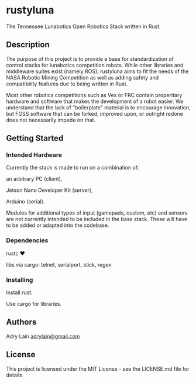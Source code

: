 # rustyluna

The Tennessee Lunabotics Open Robotics Stack written in Rust.

## Description

The purpose of this project is to provide a base for standardization of control stacks for lunabotics competition robots. While other libraries and middleware suites exist (namely ROS), rustyluna aims to fit the needs of the NASA Robotic Mining Competition as well as adding safety and compatibility features due to being written in Rust. 

Most other robotics competitions such as Vex or FRC contain properitary hardware and software that makes the development of a robot easier. We understand that the lack of "boilerplate" material is to encourage innovation, but FOSS software that can be forked, improved upon, or outright redone does not necessarily impede on that. 

## Getting Started

### Intended Hardware

Currently the stack is made to run on a combination of:


an arbitrary PC (client), 

Jetson Nano Developer Kit (server),

Arduino (serial).


Modules for additional types of input (gamepads, custom, etc) and sensors are not currently intended to be included in the base stack. These will have to be added or adapted into the codebase.


### Dependencies

rustc ❤️


libs via cargo: telnet, serialport, stick, regex

### Installing

Install rust.

Use cargo for libraries.



## Authors

Adry Lain adrylain@gmail.com


## License

This project is licensed under the MIT License - see the LICENSE.md file for details
